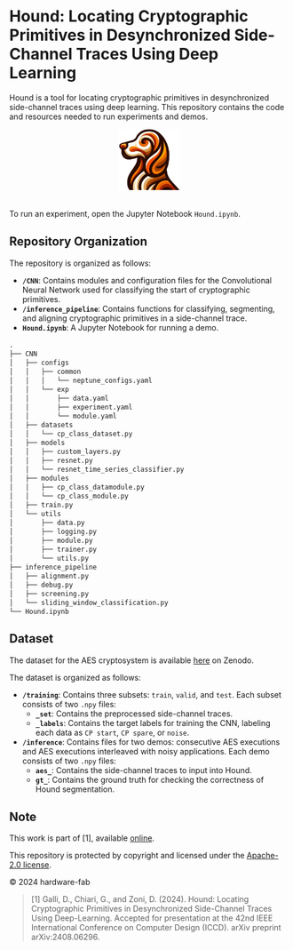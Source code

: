 # Hound: Locating Cryptographic Primitives in Desynchronized Side-Channel Traces Using Deep Learning

Hound is a tool for locating cryptographic primitives in desynchronized side-channel traces using deep learning. This repository contains the code and resources needed to run experiments and demos.

<div align="center">
  <img src="./images/hound_logo.png" alt="Hound Logo" width="110">
</div>
<br>

To run an experiment, open the Jupyter Notebook `Hound.ipynb`.

## Repository Organization

The repository is organized as follows:

- **`/CNN`**: Contains modules and configuration files for the Convolutional Neural Network used for classifying the start of cryptographic primitives.
- **`/inference_pipeline`**: Contains functions for classifying, segmenting, and aligning cryptographic primitives in a side-channel trace.
- **`Hound.ipynb`**: A Jupyter Notebook for running a demo.

```plaintext
.
├── CNN
│   ├── configs
│   │   ├── common
│   │   │   └── neptune_configs.yaml
│   │   └── exp
│   │       ├── data.yaml
│   │       ├── experiment.yaml
│   │       └── module.yaml
│   ├── datasets
│   │   └── cp_class_dataset.py
│   ├── models
│   │   ├── custom_layers.py
│   │   ├── resnet.py
│   │   └── resnet_time_series_classifier.py
│   ├── modules
│   │   ├── cp_class_datamodule.py
│   │   └── cp_class_module.py
│   ├── train.py
│   └── utils
│       ├── data.py
│       ├── logging.py
│       ├── module.py
│       ├── trainer.py
│       └── utils.py
├── inference_pipeline
│   ├── alignment.py
│   ├── debug.py
│   ├── screening.py
│   └── sliding_window_classification.py
└── Hound.ipynb
```

## Dataset

The dataset for the AES cryptosystem is available [here](https://doi.org/10.5281/zenodo.14100093) on Zenodo.

The dataset is organized as follows:

- **`/training`**: Contains three subsets: `train`, `valid`, and `test`. Each subset consists of two `.npy` files:
  - **`_set`**: Contains the preprocessed side-channel traces.
  - **`_labels`**: Contains the target labels for training the CNN, labeling each data as `CP start`, `CP spare`, or `noise`.
- **`/inference`**: Contains files for two demos: consecutive AES executions and AES executions interleaved with noisy applications. Each demo consists of two `.npy` files:
  - **`aes_`**: Contains the side-channel traces to input into Hound.
  - **`gt_`**: Contains the ground truth for checking the correctness of Hound segmentation.

## Note

This work is part of [1], available [online](https://arxiv.org/abs/2408.06296).

This repository is protected by copyright and licensed under the [Apache-2.0 license](https://github.com/hardware-fab/Hound/blob/main/LICENSE).

© 2024 hardware-fab

> [1] Galli, D., Chiari, G., and Zoni, D. (2024). Hound: Locating Cryptographic Primitives in Desynchronized Side-Channel Traces Using Deep-Learning. Accepted for presentation at the 42nd IEEE International Conference on Computer Design (ICCD). arXiv preprint arXiv:2408.06296.
